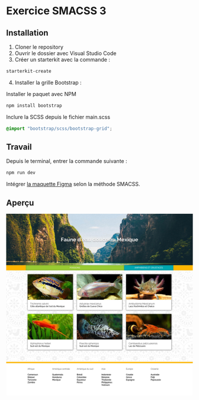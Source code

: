 # Exercice SMACSS 3

## Installation

1. Cloner le repository
2. Ouvrir le dossier avec Visual Studio Code
3. Créer un starterkit avec la commande :

```bash
starterkit-create
```

4. Installer la grille Bootstrap :

Installer le paquet avec NPM

```bash
npm install bootstrap
```

Inclure la SCSS depuis le fichier main.scss

```scss
@import "bootstrap/scss/bootstrap-grid";
```

## Travail

Depuis le terminal, entrer la commande suivante :

```bash
npm run dev
```

Intégrer [la maquette Figma](https://www.figma.com/design/KYsSEl4VwNVJzZotDD3Tv2/imd2-exercice-smacss-3?t=wCBWF7RZgfZeMztP-1) selon la méthode SMACSS.

## Aperçu

![](maquette.jpg)
